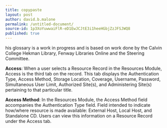 ```yaml
---
title: copypaste
layout: post
author: david.b.malone
permalink: /untitled-document/
source-id: 1p3XoYuwwaiFlR-eD1EwJCJtE3i1heeHGbjZzJFSJWQ8
published: true
---
```

his glossary is a work in progress and is based on work done by the Calvin College Hekman Library, Fenway Libraries Online and the Steering Committee.

**Access**: When a user selects a Resource Record in the Resources Module, Access is the third tab on the record. This tab displays the Authentication Type, Access Method, Storage Location, Coverage, Username, Password, Simultaneous User Limit, Authorized Site(s), and Administering Site(s) pertaining to that particular title.

**Access Method**: In the Resources Module, the Access Method field accompanies the Authentication Type field. Field intended to indicate how/where resource is made available: External Host, Local Host, and Standalone CD. Users can view this information on a Resource Record under the Access tab.


